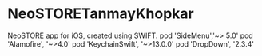 # NeoSTORETanmayKhopkar
NeoSTORE app for iOS, created using SWIFT. 
pod 'SideMenu','~> 5.0'
pod 'Alamofire', '~>4.0'
pod 'KeychainSwift', '~>13.0.0'
pod 'DropDown', '2.3.4'
